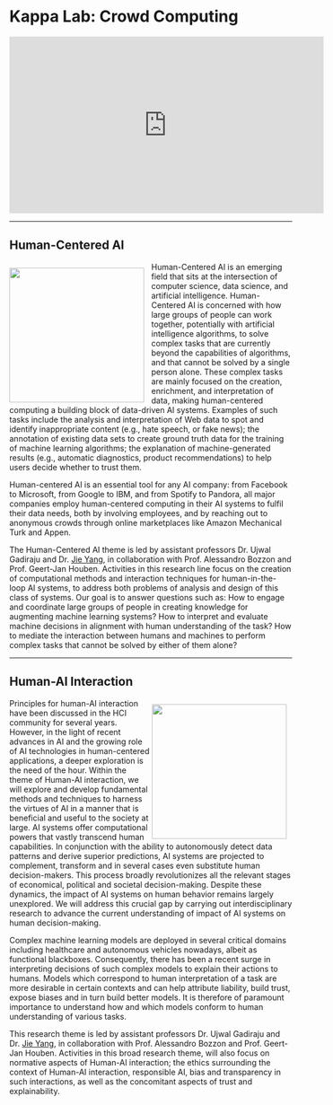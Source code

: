 # Kappa Lab: Crowd Computing

<iframe width="560" height="315" src="https://www.youtube.com/embed/7pwCT4L0S90" frameborder="0" allow="accelerometer; autoplay; encrypted-media; gyroscope; picture-in-picture" allowfullscreen></iframe>

---

## Human-Centered AI

<img src="https://images.unsplash.com/photo-1524673360092-e07b7ae58845?ixlib=rb-1.2.1&ixid=eyJhcHBfaWQiOjEyMDd9&auto=format&fit=crop&w=634&q=80" alt="" width="240" style="padding-right:10px;padding-top:10px" align="left">

Human-Centered AI is an emerging field that sits at the intersection of computer science, data science, and artificial intelligence. Human-Centered AI is concerned with how large groups of people can work together, potentially with artificial intelligence algorithms, to solve complex tasks that are currently beyond the capabilities of algorithms, and that cannot be solved by a single person alone.  These complex tasks are mainly focused on the creation, enrichment, and interpretation of data, making human-centered computing a building block of data-driven AI systems. Examples of such tasks include the analysis and interpretation of Web data to spot and identify inappropriate content (e.g., hate speech, or fake news); the annotation of existing data sets to create ground truth data for the training of machine learning algorithms; the explanation of machine-generated results (e.g., automatic diagnostics, product recommendations) to help users decide whether to trust them.

Human-centered AI is an essential tool for any AI company: from Facebook to Microsoft, from Google to IBM, and from Spotify to Pandora, all major companies employ human-centered computing in their AI systems to fulfil their data needs, both by involving employees, and by reaching out to anonymous crowds through online marketplaces like Amazon Mechanical Turk and Appen.

The Human-Centered AI theme is led by assistant professors Dr. Ujwal Gadiraju and Dr. [Jie Yang](https://yangjiera.github.io), in collaboration with Prof. Alessandro Bozzon and Prof. Geert-Jan Houben. Activities in this research line focus on the creation of computational methods and interaction techniques for human-in-the-loop AI systems, to address both problems of analysis and design of this class of systems. Our goal is to answer questions such as: How to engage and coordinate large groups of people in creating knowledge for augmenting machine learning systems? How to interpret and evaluate machine decisions in alignment with human understanding of the task? How to mediate the interaction between humans and machines to perform complex tasks that cannot be solved by either of them alone? 

---

## Human-AI Interaction

<img src="https://images.unsplash.com/photo-1534723328310-e82dad3ee43f?ixlib=rb-1.2.1&ixid=eyJhcHBfaWQiOjEyMDd9&auto=format&fit=crop&w=676&q=80" alt="" width="240" style="padding-right:10px;padding-top:10px" align="right">

Principles for human-AI interaction have been discussed in the HCI community for several years. However, in the light of recent advances in AI and the growing role of AI technologies in human-centered applications, a deeper exploration is the need of the hour. Within the theme of Human-AI interaction, we will explore and develop fundamental methods and techniques to harness the virtues of AI in a manner that is beneficial and useful to the society at large. 
AI systems offer computational powers that vastly transcend human capabilities. In conjunction with the ability to autonomously detect data patterns and derive superior predictions, AI systems are projected to complement, transform and in several cases even substitute human decision-makers. This process broadly revolutionizes all the relevant stages of economical, political and societal decision-making. Despite these dynamics, the impact of AI systems on human behavior remains largely unexplored. We will address this crucial gap by carrying out interdisciplinary research to advance the current understanding of impact of AI systems on human decision-making. 

Complex machine learning models are deployed in several critical domains including healthcare and autonomous vehicles nowadays, albeit as functional blackboxes. Consequently, there has been a recent surge in interpreting decisions of such complex models to explain their actions to humans. Models which correspond to human interpretation of a task are more desirable in certain contexts and can help attribute liability, build trust, expose biases and in turn build better models. It is therefore of paramount importance to understand how and which models conform to human understanding of various tasks. 

This research theme is led by assistant professors Dr. Ujwal Gadiraju and Dr. [Jie Yang](https://yangjiera.github.io), in collaboration with Prof. Alessandro Bozzon and Prof. Geert-Jan Houben. Activities in this broad research theme, will also focus on normative aspects of Human-AI interaction; the ethics surrounding the context of Human-AI interaction, responsible AI, bias and transparency in such interactions, as well as the concomitant aspects of trust and explainability. 
